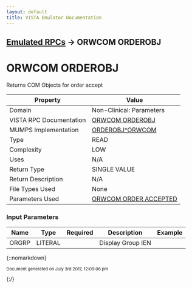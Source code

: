 ```yaml
---
layout: default
title: VISTA Emulator Documentation
---
```


## [Emulated RPCs](TableOfContents) &#8594; ORWCOM ORDEROBJ
# ORWCOM ORDEROBJ

Returns COM Objects for order accept

Property | Value
--- | ---
Domain | Non-Clinical: Parameters
VISTA RPC Documentation | [ORWCOM ORDEROBJ](../VISTARPC/ORWCOM_ORDEROBJ)
MUMPS Implementation | [ORDEROBJ^ORWCOM](http://code.osehra.org/dox/Routine_ORWCOM_source.html)
Type | READ
Complexity | LOW
Uses | N/A
Return Type | SINGLE VALUE
Return Description | N/A
File Types Used | None
Parameters Used | [ORWCOM ORDER ACCEPTED](../Parameters/ORWCOM_ORDER_ACCEPTED)


### Input Parameters

Name | Type | Required | Description | Example
--- | --- | --- | --- | ---
ORGRP | LITERAL |  | Display Group IEN | 

{::nomarkdown} <br/><p style="font-size: 11px">Document generated on July 3rd 2017, 12:09:06 pm</p>{:/}